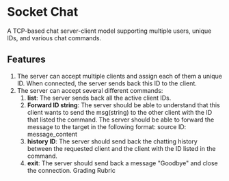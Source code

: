 # Socket Chat

A TCP-based chat server-client model supporting multiple users, unique IDs, and various chat commands.

## Features

1. The server can accept multiple clients and assign each of them a unique ID. When connected, the
   server sends back this ID to the client.
2. The server can accept several different commands:
   1. **list**: The server sends back all the active client IDs.
   2. **Forward ID string**: The server should be able to understand that this client wants to send
      the msg(string) to the other client with the ID that listed the command. The server should
      be able to forward the message to the target in the following format: source ID:
      message_content
   3. **history ID**: The server should send back the chatting history between the requested client
      and the client with the ID listed in the command.
   4. **exit**: The server should send back a message "Goodbye" and close the connection.
      Grading Rubric